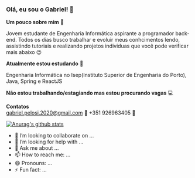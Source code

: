 
### Olá, eu sou o Gabriel! 👋

**Um pouco sobre mim** :boy:

Jovem estudante de Engenharia Informática aspirante a programador back-end.
Todos os dias busco trabalhar e evoluir meus conhcimentos lendo,
assistindo tutoriais e realizando projetos individuas que você 
pode verificar mais abaixo :wink:


**Atualmente estou estudando** 🌱

Engenharia Informática no Isep(Instituto Superior de Engenharia do Porto),                      
Java, Spring e ReactJS

**Não estou trabalhando/estagiando mas estou procurando vagas** :computer:

**Contatos**  
gabriel.pelosi.2020@gmail.com :email:
+351 926963405 :iphone:



[![Anurag's github stats](https://github-readme-stats.vercel.app/api?username=anuraghazra)](https://github.com/anuraghazra/github-readme-stats)


- 👯 I’m looking to collaborate on ...
- 🤔 I’m looking for help with ...
- 💬 Ask me about ...
- 📫 How to reach me: ...
- 😄 Pronouns: ...
- ⚡ Fun fact: ...

